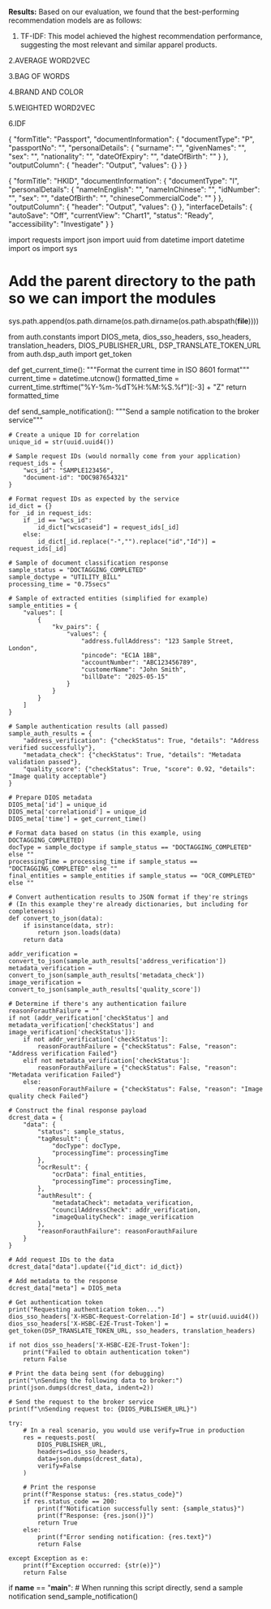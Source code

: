 
**Results:**
Based on our evaluation, we found that the best-performing recommendation models are as follows:

1. TF-IDF: This model achieved the highest recommendation performance, suggesting the most relevant and similar apparel products.

2.AVERAGE WORD2VEC

3.BAG OF WORDS

4.BRAND AND COLOR

5.WEIGHTED WORD2VEC

6.IDF


{
  "formTitle": "Passport",
  "documentInformation": {
    "documentType": "P",
    "passportNo": "",
    "personalDetails": {
      "surname": "",
      "givenNames": "",
      "sex": "",
      "nationality": "",
      "dateOfExpiry": "",
      "dateOfBirth": ""
    }
  },
  "outputColumn": {
    "header": "Output",
    "values": {}
  }
}




{
  "formTitle": "HKID",
  "documentInformation": {
    "documentType": "I",
    "personalDetails": {
      "nameInEnglish": "",
      "nameInChinese": "",
      "idNumber": "",
      "sex": "",
      "dateOfBirth": "",
      "chineseCommercialCode": ""
    }
  },
  "outputColumn": {
    "header": "Output",
    "values": {}
  },
  "interfaceDetails": {
    "autoSave": "Off",
    "currentView": "Chart1",
    "status": "Ready",
    "accessibility": "Investigate"
  }
}




import requests
import json
import uuid
from datetime import datetime
import os
import sys

# Add the parent directory to the path so we can import the modules
sys.path.append(os.path.dirname(os.path.dirname(os.path.abspath(__file__))))

from auth.constants import DIOS_meta, dios_sso_headers, sso_headers, translation_headers, DIOS_PUBLISHER_URL, DSP_TRANSLATE_TOKEN_URL
from auth.dsp_auth import get_token

def get_current_time():
    """Format the current time in ISO 8601 format"""
    current_time = datetime.utcnow()
    formatted_time = current_time.strftime("%Y-%m-%dT%H:%M:%S.%f")[:-3] + "Z"
    return formatted_time

def send_sample_notification():
    """Send a sample notification to the broker service"""
    
    # Create a unique ID for correlation
    unique_id = str(uuid.uuid4())
    
    # Sample request IDs (would normally come from your application)
    request_ids = {
        "wcs_id": "SAMPLE123456",
        "document-id": "DOC987654321"
    }
    
    # Format request IDs as expected by the service
    id_dict = {}
    for _id in request_ids:
        if _id == "wcs_id":
            id_dict["wcscaseid"] = request_ids[_id]
        else:
            id_dict[_id.replace("-","").replace("id","Id")] = request_ids[_id]
    
    # Sample of document classification response
    sample_status = "DOCTAGGING_COMPLETED"
    sample_doctype = "UTILITY_BILL"
    processing_time = "0.75secs"
    
    # Sample of extracted entities (simplified for example)
    sample_entities = {
        "values": [
            {
                "kv_pairs": {
                    "values": {
                        "address.fullAddress": "123 Sample Street, London",
                        "pincode": "EC1A 1BB",
                        "accountNumber": "ABC123456789",
                        "customerName": "John Smith",
                        "billDate": "2025-05-15"
                    }
                }
            }
        ]
    }
    
    # Sample authentication results (all passed)
    sample_auth_results = {
        "address_verification": {"checkStatus": True, "details": "Address verified successfully"},
        "metadata_check": {"checkStatus": True, "details": "Metadata validation passed"},
        "quality_score": {"checkStatus": True, "score": 0.92, "details": "Image quality acceptable"}
    }
    
    # Prepare DIOS metadata
    DIOS_meta['id'] = unique_id
    DIOS_meta['correlationid'] = unique_id
    DIOS_meta['time'] = get_current_time()
    
    # Format data based on status (in this example, using DOCTAGGING_COMPLETED)
    docType = sample_doctype if sample_status == "DOCTAGGING_COMPLETED" else ""
    processingTime = processing_time if sample_status == "DOCTAGGING_COMPLETED" else ""
    final_entities = sample_entities if sample_status == "OCR_COMPLETED" else ""
    
    # Convert authentication results to JSON format if they're strings
    # (In this example they're already dictionaries, but including for completeness)
    def convert_to_json(data):
        if isinstance(data, str):
            return json.loads(data)
        return data
    
    addr_verification = convert_to_json(sample_auth_results['address_verification'])
    metadata_verification = convert_to_json(sample_auth_results['metadata_check'])
    image_verification = convert_to_json(sample_auth_results['quality_score'])
    
    # Determine if there's any authentication failure
    reasonForauthFailure = ""
    if not (addr_verification['checkStatus'] and metadata_verification['checkStatus'] and image_verification['checkStatus']):
        if not addr_verification['checkStatus']:
            reasonForauthFailure = {"checkStatus": False, "reason": "Address verification Failed"}
        elif not metadata_verification['checkStatus']:
            reasonForauthFailure = {"checkStatus": False, "reason": "Metadata verification Failed"}
        else:
            reasonForauthFailure = {"checkStatus": False, "reason": "Image quality check Failed"}
    
    # Construct the final response payload
    dcrest_data = {
        "data": {
            "status": sample_status,
            "tagResult": {
                "docType": docType,
                "processingTime": processingTime
            },
            "ocrResult": {
                "ocrData": final_entities,
                "processingTime": processingTime,
            },
            "authResult": {
                "metadataCheck": metadata_verification,
                "councilAddressCheck": addr_verification,
                "imageQualityCheck": image_verification
            },
            "reasonForauthFailure": reasonForauthFailure
        }
    }
    
    # Add request IDs to the data
    dcrest_data["data"].update({"id_dict": id_dict})
    
    # Add metadata to the response
    dcrest_data["meta"] = DIOS_meta
    
    # Get authentication token
    print("Requesting authentication token...")
    dios_sso_headers['X-HSBC-Request-Correlation-Id'] = str(uuid.uuid4())
    dios_sso_headers['X-HSBC-E2E-Trust-Token'] = get_token(DSP_TRANSLATE_TOKEN_URL, sso_headers, translation_headers)
    
    if not dios_sso_headers['X-HSBC-E2E-Trust-Token']:
        print("Failed to obtain authentication token")
        return False
    
    # Print the data being sent (for debugging)
    print("\nSending the following data to broker:")
    print(json.dumps(dcrest_data, indent=2))
    
    # Send the request to the broker service
    print(f"\nSending request to: {DIOS_PUBLISHER_URL}")
    
    try:
        # In a real scenario, you would use verify=True in production
        res = requests.post(
            DIOS_PUBLISHER_URL, 
            headers=dios_sso_headers, 
            data=json.dumps(dcrest_data), 
            verify=False
        )
        
        # Print the response
        print(f"Response status: {res.status_code}")
        if res.status_code == 200:
            print(f"Notification successfully sent: {sample_status}")
            print(f"Response: {res.json()}")
            return True
        else:
            print(f"Error sending notification: {res.text}")
            return False
            
    except Exception as e:
        print(f"Exception occurred: {str(e)}")
        return False

if __name__ == "__main__":
    # When running this script directly, send a sample notification
    send_sample_notification()
